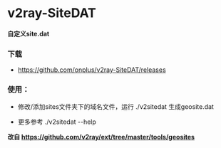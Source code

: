 # v2ray-SiteDAT

**自定义site.dat**

### 下载

  - https://github.com/onplus/v2ray-SiteDAT/releases

### 使用：

  - 修改/添加sites文件夹下的域名文件，运行 ./v2sitedat 生成geosite.dat
    
  - 更多参考 ./v2sitedat --help 


**改自 https://github.com/v2ray/ext/tree/master/tools/geosites**
